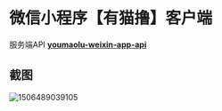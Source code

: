 # 微信小程序【有猫撸】客户端

服务端API [**youmaolu-weixin-app-api**](https://github.com/yuansir/youmaolu-weixin-app-api)

## 截图

![1506489039105](https://ws2.sinaimg.cn/large/006tKfTcgy1fjy7v6gj05g306l0bthdt.gif)
